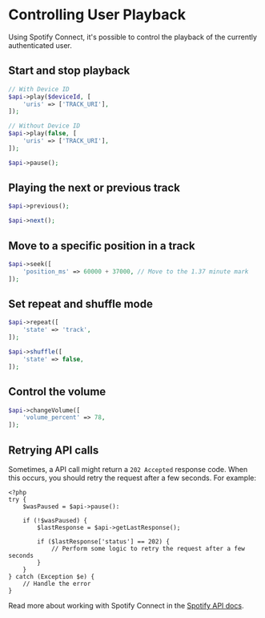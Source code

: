 # Controlling User Playback

Using Spotify Connect, it's possible to control the playback of the currently authenticated user.

## Start and stop playback
```php
// With Device ID
$api->play($deviceId, [
    'uris' => ['TRACK_URI'],
]);

// Without Device ID
$api->play(false, [
    'uris' => ['TRACK_URI'],
]);

$api->pause();
```

## Playing the next or previous track
```php
$api->previous();

$api->next();
```

## Move to a specific position in a track
```php
$api->seek([
    'position_ms' => 60000 + 37000, // Move to the 1.37 minute mark
]);
```

## Set repeat and shuffle mode
```php
$api->repeat([
    'state' => 'track',
]);

$api->shuffle([
    'state' => false,
]);
```

## Control the volume
```php
$api->changeVolume([
    'volume_percent' => 78,
]);
```

## Retrying API calls
Sometimes, a API call might return a `202 Accepted` response code. When this occurs, you should retry the request after a few seconds. For example:

    <?php
    try {
        $wasPaused = $api->pause():

        if (!$wasPaused) {
            $lastResponse = $api->getLastResponse();

            if ($lastResponse['status'] == 202) {
                // Perform some logic to retry the request after a few seconds
            }
        }
    } catch (Exception $e) {
        // Handle the error
    }

Read more about working with Spotify Connect in the [Spotify API docs](https://developer.spotify.com/web-api/working-with-connect/).
